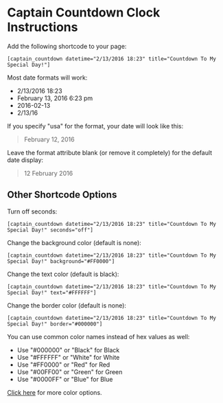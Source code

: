 # Captain Countdown Clock Instructions

Add the following shortcode to your page:

`[captain_countdown datetime="2/13/2016 18:23" title="Countdown To My Special Day!"]`

Most date formats will work:

- 2/13/2016 18:23
- February 13, 2016 6:23 pm
- 2016-02-13
- 2/13/16

If you specify "usa" for the format, your date will look like this:

>February 12, 2016 

Leave the format attribute blank (or remove it completely) for the default date display:

>12 February 2016 

## Other Shortcode Options

Turn off seconds:

`[captain_countdown datetime="2/13/2016 18:23" title="Countdown To My Special Day!" seconds="off"]`

Change the background color (default is none):

`[captain_countdown datetime="2/13/2016 18:23" title="Countdown To My Special Day!" background="#FF0000"]`

Change the text color (default is black):

`[captain_countdown datetime="2/13/2016 18:23" title="Countdown To My Special Day!" text="#FFFFFF"]`

Change the border color (default is none):

`[captain_countdown datetime="2/13/2016 18:23" title="Countdown To My Special Day!" border="#000000"]`

You can use common color names instead of hex values as well:

- Use "#000000" or "Black" for Black
- Use "#FFFFFF" or "White" for White
- Use "#FF0000" or "Red" for Red
- Use "#00FF00" or "Green" for Green
- Use "#0000FF" or "Blue" for Blue
    
[Click here](http://www.w3schools.com/colors/colors_hex.asp) for more color options.

